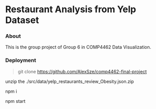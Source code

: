 # Restaurant Analysis from Yelp Dataset

### About
This is the group project of Group 6 in COMP4462 Data Visualization.

### Deployment
  > git clone https://github.com/AlexSze/comp4462-final-project
  
  unzip the ./src/data/yelp_restaurants_review_Obesity.json.zip
  
  npm i
  
  npm start
  

  
